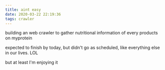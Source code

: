 ```yaml
---
title: aint easy
date: 2020-03-22 22:19:36
tags: crawler
---
```


building an web crawler to gather nutritional information of every products on myprotein

expected to finish by today, but didn't go as scheduled, like everything else in our lives. LOL

but at least I'm enjoying it